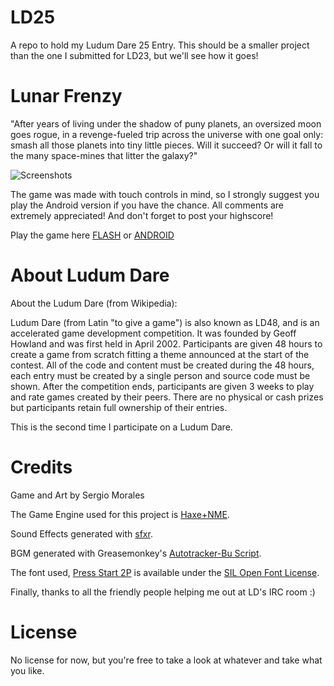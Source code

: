 LD25
====

A repo to hold my Ludum Dare 25 Entry. This should be a smaller project than the one I submitted for LD23, but we'll see how it goes!

Lunar Frenzy
===
"After years of living under the shadow of puny planets, an oversized moon goes rogue, in a revenge-fueled trip across the universe with one goal only: smash all those planets into tiny little pieces. Will it succeed? Or will it fall to the many space-mines that litter the galaxy?" 

![Screenshots](http://www.ludumdare.com/compo/wp-content/compo2/201083/10166-shot1.png)

The game was made with touch controls in mind, so I strongly suggest you play the Android version if you have the chance. All comments are extremely appreciated! And don't forget to post your highscore! 

Play the game here [FLASH](http://fireblend.github.com/LD25/index.html) or [ANDROID](https://www.dropbox.com/s/g5lc5zibjtvuyfs/Fireblend%20-%20Lunar%20Frenzy.apk)

About Ludum Dare
====

About the Ludum Dare (from Wikipedia):

Ludum Dare (from Latin "to give a game") is also known as LD48, and is an accelerated game development competition. It was founded by Geoff Howland and was first held in April 2002. Participants are given 48 hours to create a game from scratch fitting a theme announced at the start of the contest. All of the code and content must be created during the 48 hours, each entry must be created by a single person and source code must be shown. After the competition ends, participants are given 3 weeks to play and rate games created by their peers. There are no physical or cash prizes but participants retain full ownership of their entries.

This is the second time I participate on a Ludum Dare.

Credits
====

Game and Art by Sergio Morales

The Game Engine used for this project is [Haxe+NME](http://www.haxenme.org/).

Sound Effects generated with [sfxr](http://www.drpetter.se/project_sfxr.html).

BGM generated with Greasemonkey's [Autotracker-Bu Script](http://www.ludumdare.com/compo/2011/12/13/if-you-find-it-hard-to-make-music-read-this/).

The font used, [Press Start 2P](http://www.zone38.net/font/#pressstart) is available under the [SIL Open Font License](http://scripts.sil.org/cms/scripts/page.php?site_id=nrsi&id=OFL).

Finally, thanks to all the friendly people helping me out at LD's IRC room :)

License
====

No license for now, but you're free to take a look at whatever and take what you like.
